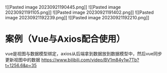 ![[Pasted image 20230921190445.png]]
![[Pasted image 20230921191105.png]]
![[Pasted image 20230921191402.png]]
![[Pasted image 20230921192239.png]]
![[Pasted image 20230921192210.png]]
# 案例（Vue与Axios配合使用）
vue是视图与数据模型绑定，axios从后端拿到数据放到数据模型中，然后vue同步更新视图中的数据
https://www.bilibili.com/video/BV1m84y1w7Tb?t=1256.6&p=35